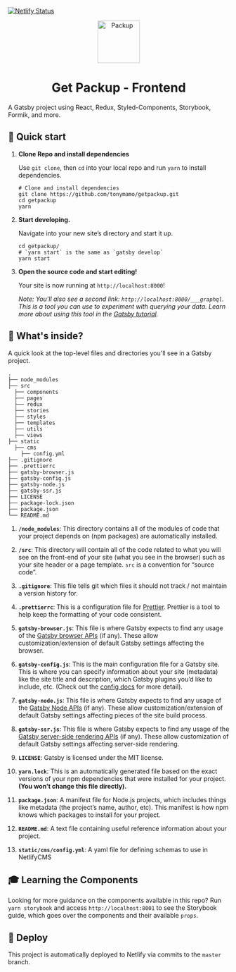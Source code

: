 [![Netlify Status](https://api.netlify.com/api/v1/badges/24009d09-87ab-48e9-8eff-d7164c92eac2/deploy-status)](https://app.netlify.com/sites/getpackup/deploys)

<p align="center">
  <a href="https://getpackup.com/">
    <img alt="Packup" src="" width="96px" />
  </a>
</p>
<h1 align="center">
  Get Packup - Frontend
</h1>

A Gatsby project using React, Redux, Styled-Components, Storybook, Formik, and more.

## 🚀 Quick start

1.  **Clone Repo and install dependencies**

    Use `git clone`, then `cd` into your local repo and run `yarn` to install dependencies.

    ```shell
    # Clone and install dependencies
    git clone https://github.com/tonymamo/getpackup.git
    cd getpackup
    yarn
    ```

1.  **Start developing.**

    Navigate into your new site’s directory and start it up.

    ```shell
    cd getpackup/
    # `yarn start` is the same as `gatsby develop`
    yarn start
    ```

1.  **Open the source code and start editing!**

    Your site is now running at `http://localhost:8000`!

    _Note: You'll also see a second link: _`http://localhost:8000/___graphql`_. This is a tool you can use to experiment with querying your data. Learn more about using this tool in the [Gatsby tutorial](https://www.gatsbyjs.org/tutorial/part-five/#introducing-graphiql)._

## 🧐 What's inside?

A quick look at the top-level files and directories you'll see in a Gatsby project.

    .
    ├── node_modules
    ├── src
      ├── components
      ├── pages
      ├── redux
      ├── stories
      ├── styles
      ├── templates
      ├── utils
      ├── views
    ├── static
      ├── cms
        ├── config.yml
    ├── .gitignore
    ├── .prettierrc
    ├── gatsby-browser.js
    ├── gatsby-config.js
    ├── gatsby-node.js
    ├── gatsby-ssr.js
    ├── LICENSE
    ├── package-lock.json
    ├── package.json
    └── README.md

1.  **`/node_modules`**: This directory contains all of the modules of code that your project depends on (npm packages) are automatically installed.

2.  **`/src`**: This directory will contain all of the code related to what you will see on the front-end of your site (what you see in the browser) such as your site header or a page template. `src` is a convention for “source code”.

3.  **`.gitignore`**: This file tells git which files it should not track / not maintain a version history for.

4.  **`.prettierrc`**: This is a configuration file for [Prettier](https://prettier.io/). Prettier is a tool to help keep the formatting of your code consistent.

5.  **`gatsby-browser.js`**: This file is where Gatsby expects to find any usage of the [Gatsby browser APIs](https://www.gatsbyjs.org/docs/browser-apis/) (if any). These allow customization/extension of default Gatsby settings affecting the browser.

6.  **`gatsby-config.js`**: This is the main configuration file for a Gatsby site. This is where you can specify information about your site (metadata) like the site title and description, which Gatsby plugins you’d like to include, etc. (Check out the [config docs](https://www.gatsbyjs.org/docs/gatsby-config/) for more detail).

7.  **`gatsby-node.js`**: This file is where Gatsby expects to find any usage of the [Gatsby Node APIs](https://www.gatsbyjs.org/docs/node-apis/) (if any). These allow customization/extension of default Gatsby settings affecting pieces of the site build process.

8.  **`gatsby-ssr.js`**: This file is where Gatsby expects to find any usage of the [Gatsby server-side rendering APIs](https://www.gatsbyjs.org/docs/ssr-apis/) (if any). These allow customization of default Gatsby settings affecting server-side rendering.

9.  **`LICENSE`**: Gatsby is licensed under the MIT license.

10. **`yarn.lock`**: This is an automatically generated file based on the exact versions of your npm dependencies that were installed for your project. **(You won’t change this file directly).**

11. **`package.json`**: A manifest file for Node.js projects, which includes things like metadata (the project’s name, author, etc). This manifest is how npm knows which packages to install for your project.

12. **`README.md`**: A text file containing useful reference information about your project.

13. **`static/cms/config.yml`**: A yaml file for defining schemas to use in NetlifyCMS

## 🎓 Learning the Components

Looking for more guidance on the components available in this repo? Run `yarn storybook` and access `http://localhost:8001` to see the Storybook guide, which goes over the components and their available `props`.

## 💫 Deploy

This project is automatically deployed to Netlify via commits to the `master` branch.
